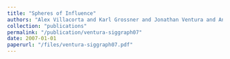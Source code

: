 ```yaml
---
title: "Spheres of Influence"
authors: "Alex Villacorta and Karl Grossner and Jonathan Ventura and Anne-Marie Hansen and Emily Moxley and Joriz De Guzman and Matt Peterson"
collection: "publications"
permalink: "/publication/ventura-siggraph07"
date: 2007-01-01
paperurl: "/files/ventura-siggraph07.pdf"
---
```

